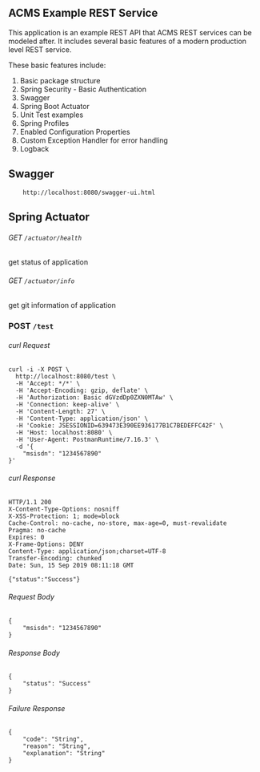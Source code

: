 ACMS Example REST Service
-

This application is an example REST API that ACMS REST services can be modeled after. It includes several basic features of a modern production level REST service.

These basic features include:
1. Basic package structure
2. Spring Security - Basic Authentication
3. Swagger
4. Spring Boot Actuator
5. Unit Test examples
6. Spring Profiles
7. Enabled Configuration Properties
8. Custom Exception Handler for error handling
9. Logback

## Swagger
        http://localhost:8080/swagger-ui.html

## Spring Actuator
###### GET `/actuator/health`
get status of application
###### GET `/actuator/info`
get git information of application

### POST `/test`

###### curl Request
```
curl -i -X POST \
  http://localhost:8080/test \
  -H 'Accept: */*' \
  -H 'Accept-Encoding: gzip, deflate' \
  -H 'Authorization: Basic dGVzdDp0ZXN0MTAw' \
  -H 'Connection: keep-alive' \
  -H 'Content-Length: 27' \
  -H 'Content-Type: application/json' \
  -H 'Cookie: JSESSIONID=639473E390EE936177B1C7BEDEFFC42F' \
  -H 'Host: localhost:8080' \
  -H 'User-Agent: PostmanRuntime/7.16.3' \
  -d '{
	"msisdn": "1234567890"
}'
```
###### curl Response
```
HTTP/1.1 200
X-Content-Type-Options: nosniff
X-XSS-Protection: 1; mode=block
Cache-Control: no-cache, no-store, max-age=0, must-revalidate
Pragma: no-cache
Expires: 0
X-Frame-Options: DENY
Content-Type: application/json;charset=UTF-8
Transfer-Encoding: chunked
Date: Sun, 15 Sep 2019 08:11:18 GMT

{"status":"Success"}
```

###### Request Body
```
{
    "msisdn": "1234567890"
}
```

###### Response Body
```
{
    "status": "Success"
}
```

###### Failure Response
```
{
    "code": "String",
    "reason": "String",
    "explanation": "String"
}
```

